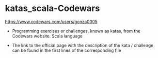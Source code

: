 # katas_scala-Codewars

https://www.codewars.com/users/gonza0305

 - Programming exercises or challenges, known as katas, from the Codewars website. Scala language

 - The link to the official page with the description of the kata / challenge can be found in the first lines of the corresponding file
